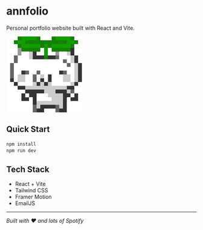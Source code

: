# annfolio

Personal portfolio website built with React and Vite.

![Toro Inoue](./public/toro_gifs/bits-8bits.gif)

## Quick Start

```bash
npm install
npm run dev
```

## Tech Stack

- React + Vite
- Tailwind CSS
- Framer Motion
- EmailJS

---

*Built with ❤️ and lots of Spotify*
